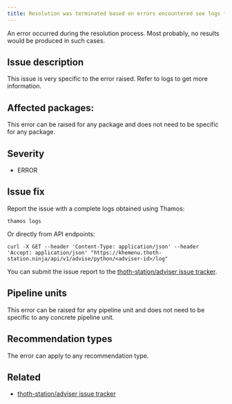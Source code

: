 ```yaml
---
title: Resolution was terminated based on errors encountered see logs for more info 
---
```


An error occurred during the resolution process. Most probably, no results
would be produced in such cases.

## Issue description

This issue is very specific to the error raised. Refer to logs to get more information.

## Affected packages:

This error can be raised for any package and does not need to be specific for any package.

## Severity

 * ERROR

## Issue fix

Report the issue with a complete logs obtained using Thamos:

```console
thamos logs
```

Or directly from API endpoints:

```console
curl -X GET --header 'Content-Type: application/json' --header 'Accept: application/json' "https://khemenu.thoth-station.ninja/api/v1/advise/python/<adviser-id>/log"
```

You can submit the issue report to the [thoth-station/adviser issue tracker][1].

## Pipeline units

This error can be raised for any pipeline unit and does not need to be specific
to any concrete pipeline unit. 

## Recommendation types

The error can apply to any recommendation type.

## Related

 * [thoth-station/adviser issue tracker][1]

[1]: https://github.com/thoth-station/adviser/issues
